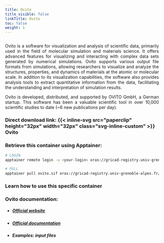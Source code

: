 ```yaml
---
title: Ovito
title_visible: false
linkTitle: Ovito
toc: false
weight: 1
---
```


<a href="https://www.ovito.org/" target="_blank"><img class="logo-ovito" width="500px"/></a>

<div align="justify">

Ovito is a software for visualization and analysis of scientific data, primarily used in the field of molecular simulation and materials science. It offers advanced features for visualizing and interacting with complex data sets generated by numerical simulations. Ovito supports various output file formats from simulations, allowing researchers to visualize and analyze the structures, properties, and dynamics of materials at the atomic or molecular scale. In addition to its visualization capabilities, the software also provides analysis tools to extract quantitative information from the data, facilitating the understanding and interpretation of simulation results.

Ovito is developed, distributed, and supported by OVITO GmbH, a German startup. This software has been a valuable scientific tool in over 10,000 scientific studies to date (~6 new publications per day).

</div>

### Direct download link: {{< inline-svg src="paperclip" height="32px" width="32px" class="svg-inline-custom" >}} Ovito

### Retrieve this container using Apptainer:

```sh
# LOGIN
apptainer remote login -u <your-login> oras://gricad-registry.univ-grenoble-alpes.fr

# PULL
apptainer pull ovito.sif oras://gricad-registry.univ-grenoble-alpes.fr/diamond/hugo-files/ovito.sif:latest
```

### Learn how to use this specific container

### Ovito documentation:

- ##### <a href="https://www.ovito.org/" target="_blank">Official website</a>

- ##### <a href="https://www.ovito.org/docs/current" target="_blank">Official documentation</a>

- ##### Examples: input files